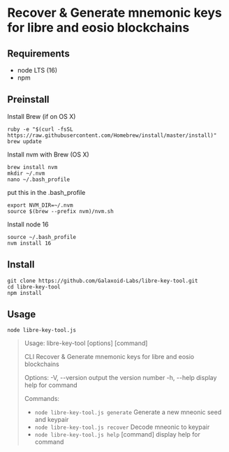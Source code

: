 # Recover & Generate mnemonic keys for libre and eosio blockchains

## Requirements

- node LTS (16)
- npm

## Preinstall

Install Brew (if on OS X)
```
ruby -e "$(curl -fsSL https://raw.githubusercontent.com/Homebrew/install/master/install)" 
brew update 
```

Install nvm with Brew (OS X)
```
brew install nvm 
mkdir ~/.nvm 
nano ~/.bash_profile
```
put this in the .bash_profile
```
export NVM_DIR=~/.nvm
source $(brew --prefix nvm)/nvm.sh
```

Install node 16
```
source ~/.bash_profile
nvm install 16
```

## Install
```
git clone https://github.com/Galaxoid-Labs/libre-key-tool.git
cd libre-key-tool
npm install
```

## Usage

```
node libre-key-tool.js
```

> Usage: libre-key-tool [options] [command]
>
> CLI Recover & Generate mnemonic keys for libre and eosio blockchains
>
> Options:
> -V, --version output the version number
> -h, --help display help for command
>
> Commands:
> * `node libre-key-tool.js generate` Generate a new mneonic seed and keypair
> * `node libre-key-tool.js recover` <string> Decode mneonic to keypair
> * `node libre-key-tool.js help` [command] display help for command
